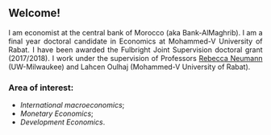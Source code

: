 <style>body {text-align: justify}</style>

## Welcome!

 I am economist at the central bank of Morocco (aka Bank-AlMaghrib). I am  a final year doctoral candidate in Economics at Mohammed-V University of Rabat. I have been awarded the Fulbright Joint Supervision doctoral grant (2017/2018). I work under the supervision of Professors [Rebecca Neumann](https://uwm.edu/economics/people/neumann-rebecca/) (UW-Milwaukee) and Lahcen Oulhaj (Mohammed-V University of Rabat). 

### **Area of interest**:
- *International macroeconomics*;
- *Monetary Economics*;
- *Development Economics*.

